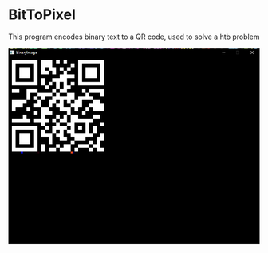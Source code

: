 # BitToPixel
This program encodes binary text to a QR code, used to solve a htb problem

![screenshot](Captura.PNG)
